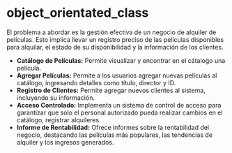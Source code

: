 # object_orientated_class

El problema a abordar es la gestión efectiva de un negocio de alquiler de películas. Esto implica llevar un registro preciso de las películas disponibles para alquilar, el estado de su disponibilidad y la información de los clientes. 
-   **Catálogo de Películas:**  Permite visualizar y encontrar en el cátalogo una película.
-   **Agregar Películas:** Permite a los usuarios agregar nuevas películas al catálogo, ingresando detalles como título, director y ID.
-   **Registro de Clientes:** Permite agregar nuevos clientes al sistema, incluyendo su información.
- **Acceso Controlado:** Implementa un sistema de control de acceso para garantizar que solo el personal autorizado pueda realizar cambios en el catálogo, registrar alquileres.
- **Informe de Rentabilidad:** Ofrece informes sobre la rentabilidad del negocio, destacando las películas más populares, las tendencias de alquiler y los ingresos generados.
